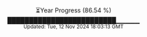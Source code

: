 <p align="center">
⏳Year Progress (86.54 %)<br>
█████████████████████████▁▁▁▁▁ <br>
<sub>Updated: Tue, 12 Nov 2024 18:03:13 GMT</sub>
</p>

